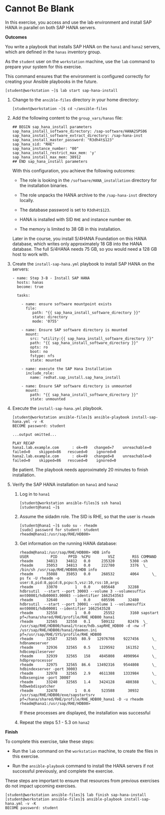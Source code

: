 # Cannot Be Blank

In this exercise, you access and use the lab environment and install SAP
HANA in parallel on both SAP HANA servers.

**Outcomes**

You write a playbook that installs SAP HANA on the `hana1` and `hana2`
servers, which are defined in the `hanas` inventory group.

As the `student` user on the `workstation` machine, use the `lab`
command to prepare your system for this exercise.

This command ensures that the environment is configured correctly for
creating your Ansible playbooks in the future.

    [student@workstation ~]$ lab start sap-hana-install

1.  Change to the `ansible-files` directory in your home directory:

        [student@workstation ~]$ cd ~/ansible-files

2.  Add the following content to the `group_vars/hanas` file:

        ## BEGIN sap_hana_install parameters
        sap_hana_install_software_directory: /sap-software/HANA2SPS06
        sap_hana_install_software_extract_directory: /sap-hana-inst
        sap_hana_install_master_password: "R3dh4t$123"
        sap_hana_sid: "RHE"
        sap_hana_instance_number: "00"
        sap_hana_install_restrict_max_mem: 'y'
        sap_hana_install_max_mem: 38912
        ## END sap_hana_install parameters

    With this configuration, you achieve the following outcomes:

    -   The role is looking in the `/software/HANA_installation`
        directory for the installation binaries.

    -   The role unpacks the HANA archive to the `/sap-hana-inst`
        directory locally.

    -   The database password is set to `R3dh4t$123`.

    -   HANA is installed with SID `RHE` and instance number `00`.

    -   The memory is limited to 38 GB in this installation.

    Later in the course, you install S/4HANA Foundation on this HANA
    database, which writes only approximately 18 GB into the HANA
    database. The full S/4HANA needs 75 GB, so you would need a 128 GB
    host to work with.

3.  Create the `install-sap-hana.yml` playbook to install SAP HANA on
    the servers:

        - name: Step 3-B - Install SAP HANA
          hosts: hanas
          become: true

          tasks:

            - name: ensure software mountpoint exists
              file:
                 path: "{{ sap_hana_install_software_directory }}"
                 state: directory
                 mode: '0755'

            - name: Ensure SAP software directory is mounted
              mount:
                src: "utility:{{ sap_hana_install_software_directory }}"
                path: "{{ sap_hana_install_software_directory }}"
                opts: ro
                boot: no
                fstype: nfs
                state: mounted

            - name: execute the SAP Hana Installation
              include_role:
                name: redhat.sap_install.sap_hana_install

            - name: Ensure SAP software directory is unmounted
              mount:
                path: "{{ sap_hana_install_software_directory }}"
                state: unmounted

4.  Execute the `install-sap-hana.yml` playbook.

        [student@workstation ansible-files]$ ansible-playbook install-sap-hana.yml -v -K
        BECOME password: student

        ...output omitted...

        PLAY RECAP
        hana1.lab.example.com      : ok=49   changed=7    unreachable=0    failed=0    skipped=86   rescued=0    ignored=0
        hana2.lab.example.com      : ok=49   changed=8    unreachable=0    failed=0    skipped=86   rescued=0    ignored=0

    Be patient. The playbook needs approximately 20 minutes to finish
    installation.

5.  Verify the SAP HANA installation on `hana1` and `hana2`

    1.  Log in to `hana1`

            [student@workstation ansible-files]$ ssh hana1
            [student@hana1 ~]$

    2.  Assume the sidadm role. The SID is RHE, so that the user is
        `rheadm`

            [student@hana1 ~]$ sudo su - rheadm
            [sudo] password for student: student
            rheadm@hana1:/usr/sap/RHE/HDB00>

    3.  Get information on the running HANA database:

            rheadm@hana1:/usr/sap/RHE/HDB00> HDB info
            USER          PID     PPID  %CPU        VSZ        RSS COMMAND
            rheadm      34813    34812   0.0     235320       5308 -sh
            rheadm      35053    34813   0.0     222780       3376  \_ /bin/sh /usr/sap/RHE/HDB00/HDB info
            rheadm      35088    35053   0.0     268532       4064      \_ ps fx -U rheadm -o user:8,pid:8,ppid:8,pcpu:5,vsz:10,rss:10,args
            rheadm      33070        1   0.0     605648      32288 hdbrsutil  --start --port 30003 --volume 3 --volumesuffix mnt00001/hdb00003.00003 --identifier 1662543563
            rheadm      32640        1   0.0     605596      32480 hdbrsutil  --start --port 30001 --volume 1 --volumesuffix mnt00001/hdb00001 --identifier 1662543528
            rheadm      32558        1   0.0      25552       3160 sapstart pf=/hana/shared/RHE/profile/RHE_HDB00_hana1
            rheadm      32565    32558   0.1     509132      82476  \_ /usr/sap/RHE/HDB00/hana1/trace/hdb.sapRHE_HDB00 -d -nw -f /usr/sap/RHE/HDB00/hana1/daemon.ini pf=/usr/sap/RHE/SYS/profile/RHE_HDB00
            rheadm      32587    32565  80.9   12976708    9227456      \_ hdbnameserver
            rheadm      32936    32565   0.5    1229592     161352      \_ hdbcompileserver
            rheadm      32939    32565   158    4845808    4090964      \_ hdbpreprocessor
            rheadm      32975    32565  86.6   13492316    9544808      \_ hdbindexserver -port 30003
            rheadm      32978    32565   2.9    4611388    1333984      \_ hdbxsengine -port 30007
            rheadm      33240    32565   1.4    3424128     480388      \_ hdbwebdispatcher
            rheadm      32478        1   0.6     523588      30932 /usr/sap/RHE/HDB00/exe/sapstartsrv pf=/hana/shared/RHE/profile/RHE_HDB00_hana1 -D -u rheadm
            rheadm@hana1:/usr/sap/RHE/HDB00>

        If these processes are displayed, the installation was
        successful

    4.  Repeat the steps 5.1 - 5.3 on `hana2`

**Finish**

To complete this exercise, take these steps:

-   Run the `lab` command on the `workstation` machine, to create the
    files in this exercise.

-   Run the `ansible-playbook` command to install the HANA servers if
    not successful previously, and complete the exercise.

These steps are important to ensure that resources from previous
exercises do not impact upcoming exercises.

    [student@workstation ansible-files]$ lab finish sap-hana-install
    [student@workstation ansible-files]$ ansible-playbook install-sap-hana.yml -v -K
    BECOME password: student
